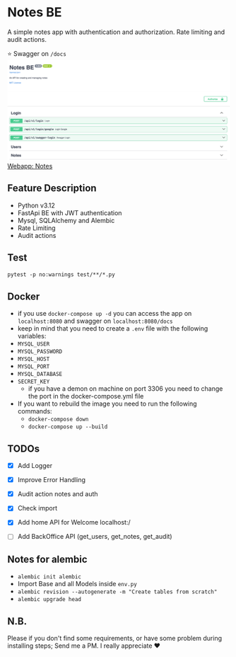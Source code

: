 # Notes BE

A simple notes app with authentication and authorization. 
Rate limiting and audit actions.

⭐️ Swagger on `/docs`
![img.png](swagger_screen.png)
[Webapp: Notes](https://albertobarrago.github.io/)

## Feature Description
- Python v3.12
- FastApi BE with JWT authentication
- Mysql, SQLAlchemy and Alembic
- Rate Limiting
- Audit actions

## Test 
```shell
pytest -p no:warnings test/**/*.py
```

## Docker 
- if you use `docker-compose up -d` you can access the app on `localhost:8080` and swagger on `localhost:8080/docs`
- keep in mind that you need to create a `.env` file with the following variables:
- `MYSQL_USER`
- `MYSQL_PASSWORD`
- `MYSQL_HOST`
- `MYSQL_PORT`
- `MYSQL_DATABASE`
- `SECRET_KEY`
  - if you have a demon on machine on port 3306 you need to change the port in the docker-compose.yml file
- If you want to rebuild the image you need to run the following commands:
  - `docker-compose down`
  - `docker-compose up --build`

## TODOs
 - [x] Add Logger
 - [x] Improve Error Handling
 - [x] Audit action notes and auth 
 - [x] Check import
 - [x] Add home API for Welcome localhost:/ 
 - [ ] Add BackOffice API (get_users, get_notes, get_audit)


## Notes for alembic 
 - `alembic init alembic`
 - Import Base and all Models inside `env.py`
 - `alembic revision --autogenerate -m "Create tables from scratch"`
 - `alembic upgrade head`

## N.B.
Please if you don't find some requirements, or have some problem during installing steps; Send me a PM. I really appreciate ♥️  
